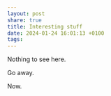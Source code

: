 ```yaml
---
layout: post
share: true
title: Interesting stuff
date: 2024-01-24 16:01:13 +0100
tags: 
---
```



Nothing to see here.

Go away.

Now.
